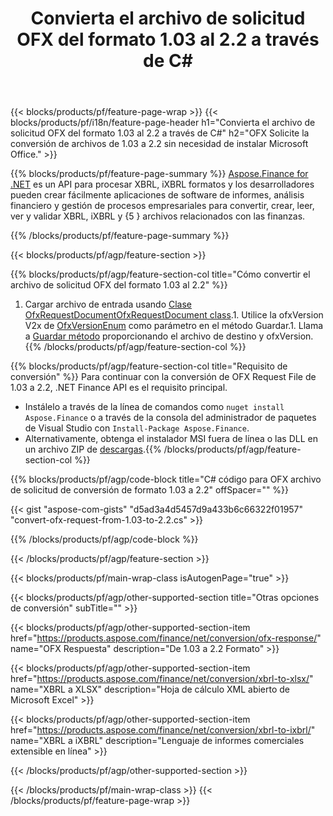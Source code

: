 ﻿---
title: Convierta el archivo de solicitud OFX del formato 1.03 al 2.2 a través de C#
description: Código de ejemplo para el archivo de solicitud OFX de 1.03 a 2.2 C# conversión. Utilice el código de ejemplo API para la conversión de solicitudes por lotes OFX dentro de las aplicaciones basadas en .NET. 
url: /es/net/conversion/ofx-request/
family: finance
platformtag: net
feature: conversion
informat: OFX Request 1.03
outformat: OFX Request 2.2
otherformats: OFX Response
---
{{< blocks/products/pf/feature-page-wrap >}}
{{< blocks/products/pf/i18n/feature-page-header h1="Convierta el archivo de solicitud OFX del formato 1.03 al 2.2 a través de C#" h2="OFX Solicite la conversión de archivos de 1.03 a 2.2 sin necesidad de instalar Microsoft Office." >}}

{{% blocks/products/pf/feature-page-summary %}}
[Aspose.Finance for .NET](https://products.aspose.com/finance/net/) es un API para procesar XBRL, iXBRL formatos y los desarrolladores pueden crear fácilmente aplicaciones de software de informes, análisis financiero y gestión de procesos empresariales para convertir, crear, leer, ver y validar XBRL, iXBRL y {5 } archivos relacionados con las finanzas. 

{{% /blocks/products/pf/feature-page-summary %}}

{{< blocks/products/pf/agp/feature-section >}}

{{% blocks/products/pf/agp/feature-section-col title="Cómo convertir el archivo de solicitud OFX del formato 1.03 al 2.2" %}}
1. Cargar archivo de entrada usando [Clase OfxRequestDocumentOfxRequestDocument class](https://apireference.aspose.com/finance/net/aspose.finance.ofx/ofxrequestdocument).1. Utilice la ofxVersion V2x de [OfxVersionEnum](https://apireference.aspose.com/finance/net/aspose.finance.ofx/ofxversionenum) como parámetro en el método Guardar.1. Llama a [Guardar método](https://apireference.aspose.com/finance/net/aspose.finance.ofx/ofxrequestdocument/methods/save) proporcionando el archivo de destino y ofxVersion.
{{% /blocks/products/pf/agp/feature-section-col %}}

{{% blocks/products/pf/agp/feature-section-col title="Requisito de conversión" %}}
Para continuar con la conversión de OFX Request File de 1.03 a 2.2, .NET Finance API es el requisito principal. 
- Instálelo a través de la línea de comandos como ```nuget install Aspose.Finance``` o a través de la consola del administrador de paquetes de Visual Studio con ```Install-Package Aspose.Finance```.
- Alternativamente, obtenga el instalador MSI fuera de línea o las DLL en un archivo ZIP de [descargas](https://downloads.aspose.com/finance/net).{{% /blocks/products/pf/agp/feature-section-col %}}

{{% blocks/products/pf/agp/code-block title="C# código para OFX archivo de solicitud de conversión de formato 1.03 a 2.2" offSpacer="" %}}

{{< gist "aspose-com-gists" "d5ad3a4d5457d9a433b6c66322f01957" "convert-ofx-request-from-1.03-to-2.2.cs" >}}

{{% /blocks/products/pf/agp/code-block %}}

{{< /blocks/products/pf/agp/feature-section >}}

{{< blocks/products/pf/main-wrap-class isAutogenPage="true" >}}

{{< blocks/products/pf/agp/other-supported-section title="Otras opciones de conversión" subTitle="" >}}

{{< blocks/products/pf/agp/other-supported-section-item href="https://products.aspose.com/finance/net/conversion/ofx-response/" name="OFX Respuesta" description="De 1.03 a 2.2 Formato" >}}

{{< blocks/products/pf/agp/other-supported-section-item href="https://products.aspose.com/finance/net/conversion/xbrl-to-xlsx/" name="XBRL a XLSX" description="Hoja de cálculo XML abierto de Microsoft Excel" >}}

{{< blocks/products/pf/agp/other-supported-section-item href="https://products.aspose.com/finance/net/conversion/xbrl-to-ixbrl/" name="XBRL a iXBRL" description="Lenguaje de informes comerciales extensible en línea" >}}

{{< /blocks/products/pf/agp/other-supported-section >}}

{{< /blocks/products/pf/main-wrap-class >}}
{{< /blocks/products/pf/feature-page-wrap >}}